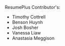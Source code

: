 ResumePlus
Contributor's:
- Timothy Cottrell
- Benson Huynh
- Josh Bosher
- Vanessa Liaw
- Anastasia Meggison